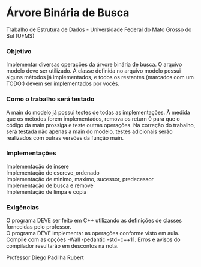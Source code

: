# Árvore Binária de Busca

Trabalho de Estrutura de Dados - Universidade Federal do Mato Grosso do Sul (UFMS)  


### Objetivo
Implementar diversas operações da árvore binária de busca. O arquivo modelo deve ser utilizado. A classe definida no arquivo modelo possui alguns métodos já implementados, e todos os restantes (marcados com um TODO:) devem ser implementados por vocês.



### Como o trabalho será testado
A main do modelo já possui testes de todas as implementações. À medida que os métodos forem implementados, remova os return 0 para que o código da main prossiga e teste outras operações. Na correção do trabalho, será testada não apenas a main do modelo, testes adicionais serão realizados com outras versões da função main.



### Implementações
Implementação de insere   
Implementação de escreve_ordenado  
Implementação de minimo, maximo, sucessor, predecessor  
Implementação de busca e remove    
Implementação de limpa e copia    


### Exigências
O programa DEVE ser feito em C++ utilizando as definições de classes fornecidas pelo professor.   
O programa DEVE implementar as operações conforme visto em aula.   
Compile com as opções -Wall -pedantic -std=c++11. Erros e avisos do compilador resultarão em descontos na nota.    




Professor Diego Padilha Rubert

